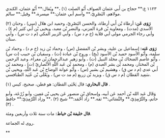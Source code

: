 ١١٢٣ ع:** حجاج بن أَبي عثمان الصواف أَبُو الصلت (١) ،** ويُقال:** أَبُو عثمان، الكندي مولاهم، البَصْرِيّ،** واسم أبي عثمان:** ميسرة،** وقيل:** سالم.

**رَوَى عَن:** أرطاة بْن أَبي أرطاة، والحسن البَصْرِيّ، وحميد ابن هلال (سي) ، وحنان (٢) الأسدي (مدت) ، ومعاوية بْن قرة المزني، والنضر بْن معبد، ويحيى بْن أَبي كثير (م ٤) ، وأبي رجاء الجرمي مولى أبي قلابة (خ م د س) ، وأبي الزبير المكي (م د ت س) ، وأبي سنان.

**رَوَى عَنه:** إسماعيل بن علية، وبشر بْن المفضل (س) ، وحماد بْن زيد (خ م د) ، وحماد بْن سلمة، وأَبُو الأسود حميد بْن الأسود (بخ) ، وروح بْن عبادة (ت) ، وسفيان بْن حبيب (ت س) ، وأَبُو عاصم الضحاك بْن مخلد النبيل (ت) ، وأبو زهير عبدالرحمان بْن مغراء، وعبد الرحمن بْن المختار، ومحمد بْن بشر العبدي (م) ، ومحمد بْن عَبد اللَّهِ الأَنْصارِيّ (ت) ، ومحمد بْن أَبي عدي (م د س ق) ، وهشيم بْن بشير (س) ، وأَبُو عوانة الوضاح بْن عَبد اللَّهِ، ويحيى بْن سَعِيد القطان (م د س ق) ، ويزيد بْن زريع (م مد ت س) ، ويَعْلَى بْن عُبَيد الطنافسي.

**قال البخاري:** قال يَحْيَى القطان: هو فطن، صحيح، كيس (١) .

وَقَال عَبد الله بْن أحمد عَن أبيه، وإسحاق بْن منصور عَن يحيى بْن مَعِين، وأبو زُرْعَة، وأبو حاتم، والتِّرْمِذِيّ،** والنَّسَائي:** ثقة.** زاد أَحْمَد:** شيخ (٢) ،** وزاد التِّرْمِذِيّ:** حافظ (٣) .

**قال خليفة بْن خياط:** مات سنة ثلاث وأربعين ومئة.

روى له الجماعة.

**